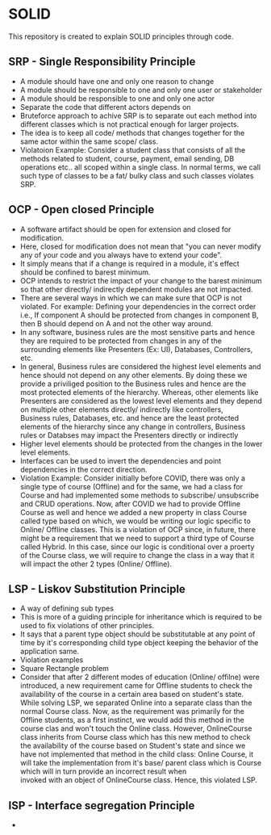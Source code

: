 # SOLID
This repository is created to explain SOLID principles through code.

## SRP - Single Responsibility Principle
- A module should have one and only one reason to change
- A module should be responsible to one and only one user or stakeholder
- A module should be responsible to one and only one actor
- Separate the code that different actors depends on
- Bruteforce approach to achive SRP is to separate out each method into different classes which is not practical enough for larger projects.
- The idea is to keep all code/ methods that changes together for the same actor within the same scope/ class.
- Violatoion Example: Consider a student class that consists of all the methods related to student, course, payment, email sending, DB operations etc.. all scoped within a 
  single class. In normal terms, we call such type of classes to be a fat/ bulky class and such classes violates SRP.

## OCP - Open closed Principle
- A software artifact should be open for extension and closed for modification.
- Here, closed for modification does not mean that "you can never modify any of your code and you always have to extend your code".
- It simply means that if a change is required in a module, it's effect should be confined to barest minimum.
- OCP intends to restrict the impact of your change to the barest minimum so that other directly/ indirectly dependent modules are not impacted.
- There are several ways in which we can make sure that OCP is not violated.
  For example: Defining your dependencies in the correct order i.e.,
  If component A should be protected from changes in component B, then B should depend on A and not the other way around.
- In any software, business rules are the most sensitive parts and hence they are required to be protected from changes in any of the surrounding elements like Presenters
  (Ex: UI), Databases, Controllers, etc.
- In general, Business rules are considered the highest level elements and hence should not depend on any other elements. By doing these we provide a priviliged position to 
  the Business rules and hence are the most protected elements of the hierarchy.
  Whereas, other elements like Presenters are considered as the lowest level elements and they depend on multiple other elements directly/ indirectly like controllers,     
  Business rules, Databases, etc. and hence are the least protected elements of the hierarchy since any change in controllers, Business rules or Databses may impact the 
  Presenters directly or indirectly
- Higher level elements should be protected from the changes in the lower level elements.
- Interfaces can be used to invert the dependencies and point dependencies in the correct direction.
- Violation Example: Consider initially before COVID, there was only a single type of course (Offline) and for the same, we had a class for Course and had implemented some 
  methods to subscribe/ unsubscribe and CRUD operations. Now, after COVID we had to provide Offline Course as well and hence we added a new property in class Course called 
  type based on which, we would be writing our logic specific to Online/ Offline classes. 
  This is a violation of OCP since, in future, there might be a requirement that we need to support a third type of Course called Hybrid. In this case, since our logic is 
  conditional over a proerty of the Course class, we will require to change the class in a way that it will impact the other 2 types (Online/ Offline).

## LSP - Liskov Substitution Principle
-  A way of defining sub types
-  This is more of a guiding principle for inheritance which is required to be used to fix violations of other principles.
-  It says that a parent type object should be substitutable at any point of time by it's corresponding child type object keeping the behavior of the application same.
-  Violation examples
 - Square Rectangle problem
 - Consider that after 2 different modes of education (Online/ offilne) were introduced, a new requirement came for Offline students to check the availability of the 
   course in a certain area based on student's state. While solving LSP, we separated Online into a separate class than the normal Course class. Now, as the requirement 
   was primarily for the Offline students, as a first instinct, we would add this method in the course clas and won't touch the Online class. However, OnlineCourse class       inherits from Course class which has this new method to check the availability of the course based on Student's state and since we have not implemented that method in       the child class: Online Course, it will take the implementation from it's base/ parent class which is Course which will in turn provide an incorrect result when       
   invoked with an object of OnlineCourse class. Hence, this violated LSP.

 ## ISP - Interface segregation Principle
 - 
